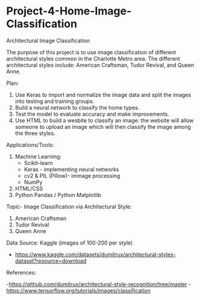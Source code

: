 # Project-4-Home-Image-Classification
Architectural Image Classification

The purpose of this project is to use image classification of different architectural styles common in the Charlotte Metro area.  The different architectural styles include: American Craftsman, Tudor Revival, and Queen Anne.

Plan:
  1. Use Keras to import and normalize the image data and split the images into testing and training groups. 
  2. Build a neural network to classify the home types. 
  3. Test the model to evaluate accuracy and make improvements.
  4. Use HTML to build a wesbite to classify an image: the website will allow someone to upload an image which will then classify the image among the three styles.

Applications/Tools:
  1. Machine Learning: 
      - Scikit-learn
      - Keras - implementing neural networks
      - cv2 & PIL (Pillow)- immage processing
      - NumPy
  3. HTML/CSS
  4. Python Pandas / Python Matplotlib

Topic- Image Classification via Architectural Style: 
  1. American Craftsman
  2. Tudor Revival
  3. Queen Anne

Data Source: Kaggle (images of 100-200 per style) 
- https://www.kaggle.com/datasets/dumitrux/architectural-styles-dataset?resource=download


References: 

-https://github.com/dumitrux/architectural-style-recognition/tree/master
-https://www.tensorflow.org/tutorials/images/classification

